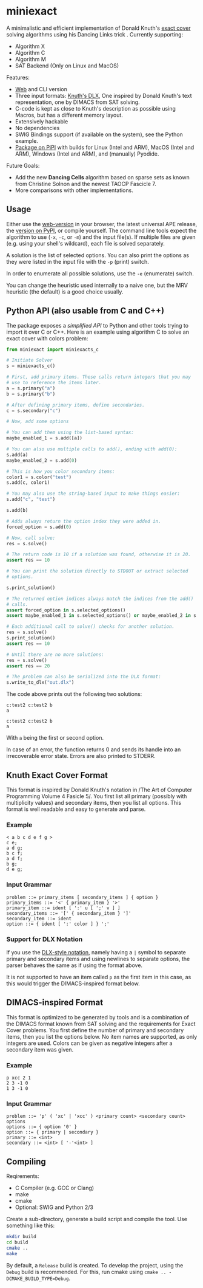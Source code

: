 # miniexact

A minimalistic and efficient implementation of Donald Knuth's [exact
cover](https://en.wikipedia.org/wiki/Exact_cover) solving algorithms using his
Dancing Links trick . Currently supporting:

  - Algorithm X
  - Algorithm C
  - Algorithm M
  - SAT Backend (Only on Linux and MacOS)

Features:

  - [Web](https://miniexact.github.io/miniexact/) and CLI version
  - Three input formats: [Knuth's
    DLX](https://cs.stanford.edu/~knuth/programs/dlx2.w), One inspired by Donald
    Knuth's text representation, one by DIMACS from SAT solving.
  - C-code is kept as close to Knuth's description as possible using Macros, but
    has a different memory layout.
  - Extensively hackable
  - No dependencies
  - SWIG Bindings support (if available on the system), see the Python example.
  - [Package on PiPI](https://pypi.org/project/miniexact/) with builds for Linux
    (Intel and ARM), MacOS (Intel and ARM), Windows (Intel and ARM), and
    (manually) Pyodide.

Future Goals:

  - Add the new **Dancing Cells** algorithm based on sparse sets as known from
    Christine Solnon and the newest TAOCP Fascicle 7.
  - More comparisons with other implementations.

## Usage

Either use the [web-version](https://miniexact.github.io/miniexact/) in your
browser, the latest universal APE release, the [version on
PyPI](https://pypi.org/project/miniexact/), or compile yourself. The command
line tools expect the algorithm to use (`-x`, `-c`, or `-m`) and the input
file(s). If multiple files are given (e.g. using your shell's wildcard), each
file is solved separately.

A solution is the list of selected options. You can also print the options as
they were listed in the input file with the `-p` (print) switch.

In order to enumerate all possible solutions, use the `-e` (enumerate) switch.

You can change the heuristic used internally to a naive one, but the MRV
heuristic (the default) is a good choice usually.

## Python API (also usable from C and C++)

The package exposes a *simplified API* to Python and other tools trying to
import it over C or C++. Here is an example using algorithm C to solve an exact
cover with colors problem:

``` python
from miniexact import miniexacts_c

# Initiate Solver
s = miniexacts_c()

# First, add primary items. These calls return integers that you may
# use to reference the items later.
a = s.primary("a")
b = s.primary("b")

# After defining primary items, define secondaries.
c = s.secondary("c")

# Now, add some options

# You can add them using the list-based syntax:
maybe_enabled_1 = s.add([a])

# You can also use multiple calls to add(), ending with add(0):
s.add(a)
maybe_enabled_2 = s.add(0)

# This is how you color secondary items:
color1 = s.color("test")
s.add(c, color1)

# You may also use the string-based input to make things easier:
s.add("c", "test")

s.add(b)

# Adds always return the option index they were added in.
forced_option = s.add(0)

# Now, call solve:
res = s.solve()

# The return code is 10 if a solution was found, otherwise it is 20.
assert res == 10

# You can print the solution directly to STDOUT or extract selected
# options.

s.print_solution()

# The returned option indices always match the indices from the add()
# calls.
assert forced_option in s.selected_options()
assert maybe_enabled_1 in s.selected_options() or maybe_enabled_2 in s.selected_options()

# Each additional call to solve() checks for another solution.
res = s.solve()
s.print_solution()
assert res == 10

# Until there are no more solutions:
res = s.solve()
assert res == 20

# The problem can also be serialized into the DLX format:
s.write_to_dlx("out.dlx")
```

The code above prints out the following two solutions:

``` text
c:test2 c:test2 b
a

c:test2 c:test2 b
a
```

With `a` being the first or second option.

In case of an error, the function returns 0 and sends its handle into an
irrecoverable error state. Errors are also printed to STDERR.

## Knuth Exact Cover Format

This format is inspired by Donald Knuth's notation in /The Art of Computer
Programming Volume 4 Fasicle 5/. You first list all primary (possibly with
multiplicity values) and secondary items, then you list all options. This format
is well readable and easy to generate and parse.

### Example

```text
< a b c d e f g >
c e;
a d g;
b c f;
a d f;
b g;
d e g;
```

### Input Grammar

``` ebnf
problem ::= primary_items [ secondary_items ] { option }
primary_items ::= '<' { primary_item } '>'
primary_item ::= ident [ ':' u [ ';' v ] ]
secondary_items ::= '[' { secondary_item } ']'
secondary_item ::= ident
option ::= { ident [ ':' color ] } ';'
```

### Support for DLX Notation

If you use the [DLX-style
notation](https://cs.stanford.edu/~knuth/programs/dlx2.w), namely having a `|`
symbol to separate primary and secondary items and using newlines to separate
options, the parser behaves the same as if using the format above.

It is not supported to have an item called `p` as the first item in this case,
as this would trigger the DIMACS-inspired format below.

## DIMACS-inspired Format

This format is optimized to be generated by tools and is a combination of the
DIMACS format known from SAT solving and the requirements for Exact Cover
problems. You first define the number of primary and secondary items, then you
list the options below. No item names are supported, as only integers are used.
Colors can be given as negative integers after a secondary item was given.

### Example

``` text
p xcc 2 1
2 3 -1 0
1 3 -1 0
```

### Input Grammar

``` ebnf
problem ::= 'p' ( 'xc' | 'xcc' ) <primary count> <secondary count> options
options ::= { option '0' }
option ::= { primary | secondary }
primary ::= <int>
secondary ::= <int> [ '-'<int> ]
```

## Compiling

Reqirements:

  - C Compiler (e.g. GCC or Clang)
  - make
  - cmake
  - Optional: SWIG and Python 2/3

Create a sub-directory, generate a build script and compile the tool. Use
something like this:

```bash
mkdir build
cd build
cmake ..
make
```

By default, a `Release` build is created. To develop the project, using the
`Debug` build is recommended. For this, run cmake using `cmake ..
-DCMAKE_BUILD_TYPE=Debug`.
